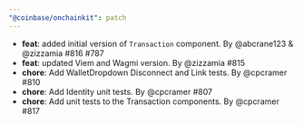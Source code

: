 ```yaml
---
"@coinbase/onchainkit": patch
---
```


- **feat**: added initial version of `Transaction` component. By @abcrane123 & @zizzamia #816 #787
- **feat**: updated Viem and Wagmi version. By @zizzamia #815
- **chore**: Add WalletDropdown Disconnect and Link tests. By @cpcramer #810
- **chore**: Add Identity unit tests. By @cpcramer #807
- **chore**: Add unit tests to the Transaction components. By @cpcramer #817

